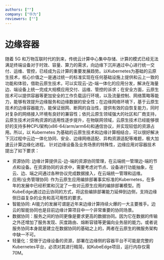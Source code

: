 ```yaml
---
authors: [""]
company: ["华为"]
reviewers: [""]
---
```

# 边缘容器

随着 5G 和万物互联时代的到来，传统云计算中心集中存储、计算的模式已经无法满足终端设备对于时效、容量、算力的需求，向边缘下沉并通过中心进行统一交付、运维、管控，已经成为云计算的重要发展趋势。以Kubernetes为基础的云原生技术，核心价值之一是通过统一的标准实现在任何基础设施上提供和云上一致的功能和体验，借助云原生技术，可以实现云-边-端一体化的应用分发，解决在海量边、端设备上统一完成大规模应用交付、运维、管控的诉求；在安全方面，云原生技术可以提供容器等更加安全的工作负载运行环境，以及流量控制、网络策略等能力，能够有效提升边缘服务和边缘数据的安全性；在边缘网络环境下，基于云原生技术的边缘容器能力，能保证弱网、断网的自治性，提供有效的自恢复能力，同时对复杂的网络接入环境有良好的兼容性；依托云原生领域强大的社区和厂商支持，云原生技术对异构资源的适用性逐步提升，在物联网领域，云原生技术已经能够很好的支持多种CPU架构(x86-64/arm/arm64)和通信协议，并实现较低的资源占用。所以，以 Kubernetes 为基础的云原生技术和边缘计算相结合，可以很好解决下沉过程中云边一体化协同、安全、边缘网络适配、异构资源适配等难题，极大加速云计算边缘化进程。
针对边缘设备及业务场景的特殊性，边缘应用对容器技术提出了如下要求：

- 资源协同: 边缘计算提供云-边-端的资源协同管理，在云端统一管理边-端的节点和设备。在资源协同的诉求中，需要考虑对节点、设备进行功能抽象，在云、边、端之间通过各种协议完成数据接入，在云端统一管理和运维。
- 应用/业务管理协同: 作为云原生应用编排部署事实标准的Kubernetes，在多年的发展中已经积累和沉淀了一些对云原生应用的编排部署模型。而KubeEdge通过边云协同的方式，将这些编排部署能力延伸到边侧，支持边缘侧日益复杂的业务和高可用性的要求。
- 智能协同: AI能力的发展可谓是近年来边缘计算持续火爆的一大主要推手。边云的智能协同也是目前边缘计算项目中一个非常重要的协同场景。
- 数据协同：服务之间的协同更像是要求更高的数据协同。因为它在数据的传输之外还增加了服务发现、灰度路由、熔断容错等更偏向业务层的能力。或者说服务协同本身就是建立在数据协同的基础之上的，两者在云原生的微服务架构中缺一不可。
- 轻量化：受限于边缘设备的资源，部署在边缘侧的容器平台不可能是完整的Kubernetes平台，必须对其进行精简，如KubeEdge项目，运行内存仅需70M。
